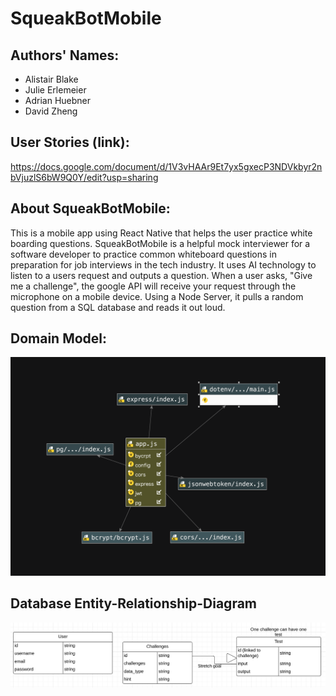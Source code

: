 # SqueakBotMobile

## Authors' Names:

- Alistair Blake 
- Julie Erlemeier
- Adrian Huebner
- David Zheng 

## User Stories (link):
https://docs.google.com/document/d/1V3vHAAr9Et7yx5gxecP3NDVkbyr2nbVjuzlS6bW9Q0Y/edit?usp=sharing

## About SqueakBotMobile:
This is a mobile app using React Native that helps the user practice white boarding questions. 
SqueakBotMobile is a helpful mock interviewer for a software developer to practice common whiteboard questions in 
preparation for job interviews in the tech industry. It uses AI technology to listen to a users request and outputs a 
question. When a user asks, "Give me a challenge", the google API will receive your request through the microphone on a 
mobile device. Using a Node Server, it pulls a random question from a SQL database and reads it out loud.

## Domain Model:
![](assets/domain_model.png)

## Database Entity-Relationship-Diagram
![](./assets/DBForSqueakBot.png)